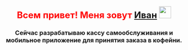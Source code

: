 <h1 align="center"><font size="5" color="red">Всем привет! Меня зовут <a href="" target="_blank">Иван</a> 
  <img src="https://github.com/blackcater/blackcater/raw/main/images/Hi.gif" height="32"/></font></h1>
<h3 align="center">Сейчас разрабатываю кассу самообслуживания и мобильное приложение для принятия заказа в кофейни.</h3>
